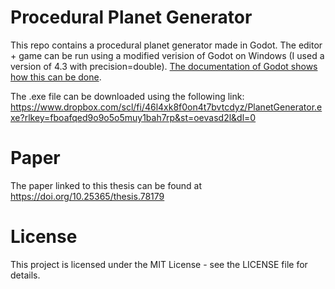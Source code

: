 # Procedural Planet Generator

This repo contains a procedural planet generator made in Godot. The editor + game can be run using a modified verision of Godot on Windows (I used a version of 4.3 with precision=double). [The documentation of Godot shows how this can be done](https://docs.godotengine.org/en/stable/tutorials/physics/large_world_coordinates.html#enabling-large-world-coordinates).

The .exe file can be downloaded using the following link: https://www.dropbox.com/scl/fi/46l4xk8f0on4t7bvtcdyz/PlanetGenerator.exe?rlkey=fboafqed9o9o5o5muy1bah7rp&st=oevasd2l&dl=0

# Paper

The paper linked to this thesis can be found at https://doi.org/10.25365/thesis.78179

# License

This project is licensed under the MIT License - see the LICENSE file for details.
